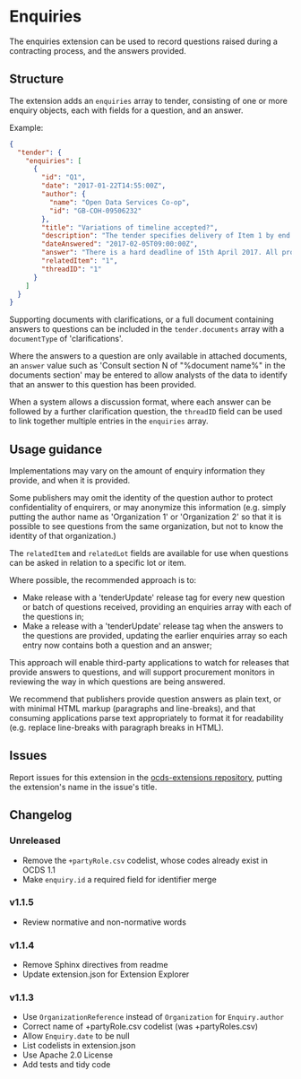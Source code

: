 # Enquiries

The enquiries extension can be used to record questions raised during a contracting process, and the answers provided.

## Structure

The extension adds an `enquiries` array to tender, consisting of one or more enquiry objects, each with fields for a question, and an answer.

Example:

```json
{
  "tender": {
    "enquiries": [
      {
        "id": "Q1",
        "date": "2017-01-22T14:55:00Z",
        "author": {
          "name": "Open Data Services Co-op",
          "id": "GB-COH-09506232"
        },
        "title": "Variations of timeline accepted?",
        "description": "The tender specifies delivery of Item 1 by end of March 2017. Will alternative proposals for the timeline be considered?",
        "dateAnswered": "2017-02-05T09:00:00Z",
        "answer": "There is a hard deadline of 15th April 2017. All proposals must be for delivery of Item 1 by this date.",
        "relatedItem": "1",
        "threadID": "1"
      }
    ]
  }
}
```

Supporting documents with clarifications, or a full document containing answers to questions can be included in the `tender.documents` array with a `documentType` of 'clarifications'.

Where the answers to a question are only available in attached documents, an `answer` value such as 'Consult section N of "%document name%" in the documents section' may be entered to allow analysts of the data to identify that an answer to this question has been provided.

When a system allows a discussion format, where each answer can be followed by a further clarification question, the `threadID` field can be used to link together multiple entries in the `enquiries` array.

## Usage guidance

Implementations may vary on the amount of enquiry information they provide, and when it is provided.

Some publishers may omit the identity of the question author to protect confidentiality of enquirers, or may anonymize this information (e.g. simply putting the author name as 'Organization 1' or 'Organization 2' so that it is possible to see questions from the same organization, but not to know the identity of that organization.)

The `relatedItem` and `relatedLot` fields are available for use when questions can be asked in relation to a specific lot or item.

Where possible, the recommended approach is to:

* Make release with a 'tenderUpdate' release tag for every new question or batch of questions received, providing an enquiries array with each of the questions in;
* Make a release with a 'tenderUpdate' release tag when the answers to the questions are provided, updating the earlier enquiries array so each entry now contains both a question and an answer;

This approach will enable third-party applications to watch for releases that provide answers to questions, and will support procurement monitors in reviewing the way in which questions are being answered.

We recommend that publishers provide question answers as plain text, or with minimal HTML markup (paragraphs and line-breaks), and that consuming applications parse text appropriately to format it for readability (e.g. replace line-breaks with paragraph breaks in HTML).

## Issues

Report issues for this extension in the [ocds-extensions repository](https://github.com/open-contracting/ocds-extensions/issues), putting the extension's name in the issue's title.

## Changelog

### Unreleased

* Remove the `+partyRole.csv` codelist, whose codes already exist in OCDS 1.1
* Make `enquiry.id` a required field for identifier merge

### v1.1.5

* Review normative and non-normative words

### v1.1.4

* Remove Sphinx directives from readme
* Update extension.json for Extension Explorer

### v1.1.3

* Use `OrganizationReference` instead of `Organization` for `Enquiry.author`
* Correct name of +partyRole.csv codelist (was +partyRoles.csv)
* Allow `Enquiry.date` to be null
* List codelists in extension.json
* Use Apache 2.0 License
* Add tests and tidy code
